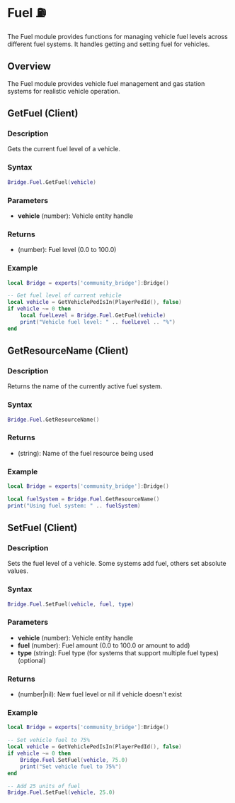 # Fuel ⛽

<!--META
nav: true
toc: true
description: The Fuel module provides functions for managing vehicle fuel levels across different fuel systems. It handles getting and setting fuel for vehicles.
-->

The Fuel module provides functions for managing vehicle fuel levels across different fuel systems. It handles getting and setting fuel for vehicles.

## Overview

The Fuel module provides vehicle fuel management and gas station systems for realistic vehicle operation.

## GetFuel (Client)

### Description
Gets the current fuel level of a vehicle.

### Syntax
```lua
Bridge.Fuel.GetFuel(vehicle)
```

### Parameters
- **vehicle** (number): Vehicle entity handle

### Returns
- (number): Fuel level (0.0 to 100.0)

### Example
```lua
local Bridge = exports['community_bridge']:Bridge()

-- Get fuel level of current vehicle
local vehicle = GetVehiclePedIsIn(PlayerPedId(), false)
if vehicle ~= 0 then
    local fuelLevel = Bridge.Fuel.GetFuel(vehicle)
    print("Vehicle fuel level: " .. fuelLevel .. "%")
end
```

## GetResourceName (Client)

### Description
Returns the name of the currently active fuel system.

### Syntax
```lua
Bridge.Fuel.GetResourceName()
```

### Returns
- (string): Name of the fuel resource being used

### Example
```lua
local Bridge = exports['community_bridge']:Bridge()

local fuelSystem = Bridge.Fuel.GetResourceName()
print("Using fuel system: " .. fuelSystem)
```

## SetFuel (Client)

### Description
Sets the fuel level of a vehicle. Some systems add fuel, others set absolute values.

### Syntax
```lua
Bridge.Fuel.SetFuel(vehicle, fuel, type)
```

### Parameters
- **vehicle** (number): Vehicle entity handle
- **fuel** (number): Fuel amount (0.0 to 100.0 or amount to add)
- **type** (string): Fuel type (for systems that support multiple fuel types) (optional)

### Returns
- (number|nil): New fuel level or nil if vehicle doesn't exist

### Example
```lua
local Bridge = exports['community_bridge']:Bridge()

-- Set vehicle fuel to 75%
local vehicle = GetVehiclePedIsIn(PlayerPedId(), false)
if vehicle ~= 0 then
    Bridge.Fuel.SetFuel(vehicle, 75.0)
    print("Set vehicle fuel to 75%")
end

-- Add 25 units of fuel
Bridge.Fuel.SetFuel(vehicle, 25.0)
```

